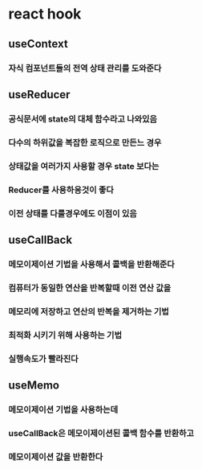 # react hook

## useContext
### 자식 컴포넌트들의 전역 상태 관리를 도와준다

## useReducer
### 공식문서에 state의 대체 함수라고 나와있음
### 다수의 하위값을 복잡한 로직으로 만든느 경우
### 상태값을 여러가지 사용할 경우 state 보다는
### Reducer를 사용하응것이 좋다
### 이전 상태를 다룰경우에도 이점이 있음

## useCallBack
### 메모이제이션 기법을 사용해서 콜백을 반환해준다
### 컴퓨터가 동일한 연산을 반복할때 이전 연산 값을
### 메모리에 저장하고 연산의 반복을 제거하는 기법
### 최적화 시키기 위해 사용하는 기법
### 실행속도가 빨라진다

## useMemo
### 메모이제이션 기법을 사용하는데
### useCallBack은 메모이제이션된 콜백 함수를 반환하고
### 메모이제이션 값을 반환한다